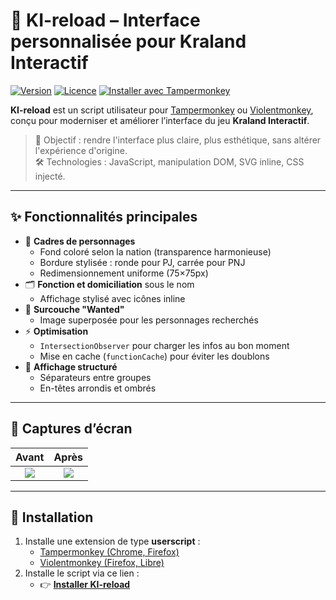 # 🧠 KI-reload – Interface personnalisée pour Kraland Interactif

[![Version](https://img.shields.io/badge/version-4.4.0-blueviolet?style=flat-square)](https://github.com/Th3rD/KI-reload)
[![Licence](https://img.shields.io/badge/Licence-MIT-green?style=flat-square)](./LICENSE)
[![Installer avec Tampermonkey](https://img.shields.io/badge/Tampermonkey-Installer-orange?style=flat-square&logo=greasemonkey)](https://github.com/Th3rD/KI-reload/raw/main/ki-reload.user.js)

**KI-reload** est un script utilisateur pour [Tampermonkey](https://www.tampermonkey.net/) ou [Violentmonkey](https://violentmonkey.github.io/), conçu pour moderniser et améliorer l’interface du jeu **Kraland Interactif**.

> 🎯 Objectif : rendre l'interface plus claire, plus esthétique, sans altérer l'expérience d'origine.  
> 🛠️ Technologies : JavaScript, manipulation DOM, SVG inline, CSS injecté.

---

## ✨ Fonctionnalités principales

- 🎨 **Cadres de personnages**
  - Fond coloré selon la nation (transparence harmonieuse)
  - Bordure stylisée : ronde pour PJ, carrée pour PNJ
  - Redimensionnement uniforme (75×75px)
- 🗂️ **Fonction et domiciliation** sous le nom
  - Affichage stylisé avec icônes inline
- 🚨 **Surcouche "Wanted"**
  - Image superposée pour les personnages recherchés
- ⚡ **Optimisation**
  - `IntersectionObserver` pour charger les infos au bon moment
  - Mise en cache (`functionCache`) pour éviter les doublons
- 🧩 **Affichage structuré**
  - Séparateurs entre groupes
  - En-têtes arrondis et ombrés

---

## 📸 Captures d’écran

| Avant | Après |
|:-----:|:-----:|
| ![](https://i.ibb.co/Wp5RLVdg/image.png) | ![](https://i.ibb.co/KcQMYywC/image.png) |

---

## 🚀 Installation

1. Installe une extension de type **userscript** :
   - [Tampermonkey (Chrome, Firefox)](https://www.tampermonkey.net/)
   - [Violentmonkey (Firefox, Libre)](https://violentmonkey.github.io/)
2. Installe le script via ce lien :
   - 👉 **[Installer KI-reload](https://github.com/Th3rD/KI-reload/raw/main/ki-reload.user.js)**

